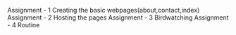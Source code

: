Assignment - 1 Creating the basic webpages(about,contact,index)
Assignment - 2 Hosting the pages
Assignment - 3 Birdwatching
Assignment - 4 Routine